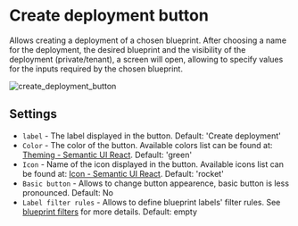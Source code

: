 # Create deployment button
Allows creating a deployment of a chosen blueprint. After choosing a name for the deployment, the desired blueprint and the visibility of the deployment (private/tenant), a screen will open, allowing to specify values for the inputs required by the chosen blueprint.

![create_deployment_button]( /images/ui/widgets/create_deployment_button.png )


## Settings

* `label` - The label displayed in the button. Default: 'Create deployment'
* `Color` - The color of the button. Available colors list can be found
  at: [Theming - Semantic UI React](https://react.semantic-ui.com/layouts/theming). Default: 'green'
* `Icon` - Name of the icon displayed in the button. Available icons list can be found
  at: [Icon - Semantic UI React](https://react.semantic-ui.com/elements/icon). Default: 'rocket'
* `Basic button` - Allows to change button appearence, basic button is less pronounced. Default: No
* `Label filter rules` - Allows to define blueprint labels' filter rules. See [blueprint filters](/cli/orch_cli/blueprints#blueprint-filters) for more details. Default: empty
